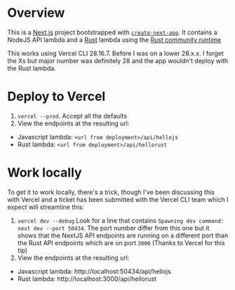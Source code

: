 # Overview

This is a [Next.js](https://nextjs.org/) project bootstrapped with [`create-next-app`](https://github.com/vercel/next.js/tree/canary/packages/create-next-app). It contains a NodeJS API lambda and a [Rust](https://www.rust-lang.org/) lambda using the [Rust community runtime](https://vercel.com/docs/concepts/functions/serverless-functions/runtimes#community-runtimes)

This works using Vercel CLI 28.16.7. Before I was on a lower 28.x.x. I forget the Xs but major number was definitely 28 and the app wouldn't deploy with the Rust lambda.

# Deploy to Vercel

1. `vercel --prod`. Accept all the defaults
3. View the endpoints at the resulting url:
  * Javascript lambda: `<url from deployment>/api/hellojs`
  * Rust lambda: `<url from deployment>/api/hellorust`

# Work locally

To get it to work locally, there's a trick, though I've been discussing this with Vercel and a ticket has been submitted with the Vercel CLI team which I expect will streamline this:

1. `vercel dev --debug` Look for a line that contains `Spawning dev command: next dev --port 50434`. The port number differ from this one but it shows that the NextJS API endpoints are running on a different port than the Rust API endpoints which are on port `3000` (Thanks to Vercel for this tip)
2. View the endpoints at the resulting url:
  * Javascript lambda: http://localhost:50434/api/hellojs
  * Rust lambda: http://localhost:3000/api/hellorust
